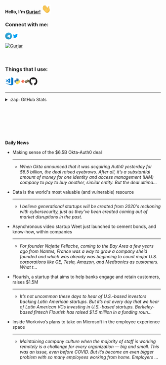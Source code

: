 #### Hello, I'm [Gurjar!](https://GurjarKing.github.io) <img src="https://raw.githubusercontent.com/ABSphreak/ABSphreak/master/gifs/Hi.gif" width="30px"></h2>


### Connect with me:

[<img align="left" alt="Gurjar | Telegram" width="22px" src="https://raw.githubusercontent.com/github/explore/80688e429a7d4ef2fca1e82350fe8e3517d3494d/topics/telegram/telegram.png" />][Telegram]
[<img align="left" alt="Gurjar | Twitter" width="22px" src="https://raw.githubusercontent.com/github/explore/80688e429a7d4ef2fca1e82350fe8e3517d3494d/topics/twitter/twitter.png" />][Twitter]
<br >
<br >
<a href="https://github.com/GurjarKing"><img src="https://komarev.com/ghpvc/?username=GurjarKing" alt="Gurjar" /></a> <br />
<br />
<br />
<!-- <br >

![](https://visitor-badge.glitch.me/badge?page_id=GurjarKing)

<br /> -->

### Things that I use:

[<img align="left" alt="Visual Studio Code" width="26px" src="https://raw.githubusercontent.com/github/explore/80688e429a7d4ef2fca1e82350fe8e3517d3494d/topics/visual-studio-code/visual-studio-code.png" />][VSCode]
[<img align="left" alt="Python" width="26px" src="https://raw.githubusercontent.com/github/explore/80688e429a7d4ef2fca1e82350fe8e3517d3494d/topics/python/python.png" />][Python]
[<img align="left" alt="Git" width="26px" src="https://raw.githubusercontent.com/github/explore/80688e429a7d4ef2fca1e82350fe8e3517d3494d/topics/git/git.png" />][Git]
[<img align="left" alt="GitHub" width="26px" src="https://raw.githubusercontent.com/github/explore/78df643247d429f6cc873026c0622819ad797942/topics/github/github.png" />][Github]

<br />
<br />

---
<details>
  <summary>:zap: GitHub Stats</summary>

<img align="left" alt="Gurjar's Github Stats" src="https://github-readme-stats.vercel.app/api?username=GurjarKing&show_icons=true&hide_border=true&count_private=true&include_all_commit=true&theme=algolia" />

</details>

<!-- ### 🔔 My latest tweet
<a href="https://twitter.com/Gurjar_King43" target="_blank">
	<img src="https://github.com/GurjarKing/GurjarKing/raw/master/tweet.png" width="70%" align="center" alt="Click to view on Twitter" title="My latest tweet, as an image"/>
</a> -->
<br>

<pre>

</pre>

<!-- **Quote of the hour:**

{qoth}

~ {qoth_author}
<pre>

</pre> -->
<br>
<pre>


</pre>
<strong>Daily News</strong>
  
  - Making sense of the $6.5B Okta-Auth0 deal
     <hr/>
     
      - *When Okta announced that it was acquiring Auth0 yesterday for $6.5 billion, the deal raised eyebrows. After all, it’s a substantial amount of money for one identity and access management (IAM) company to pay to buy another, similar entity. But the deal ultima…*
     
  - Data is the world's most valuable (and vulnerable) resource
      <hr/>
      
      - *I believe generational startups will be created from 2020's reckoning with cybersecurity, just as they’ve been created coming out of market disruptions in the past.*
      
  - Asynchronous video startup Weet just launched to cement bonds, and know-how, within companies
      <hr/>
      
      - *For founder Najette Fellache, coming to the Bay Area a few years ago from Nantes, France was a way to grow a company she’d founded and which was already was beginning to count major U.S. corporations like GE, Tesla, Amazon, and Medtronics as customers. What t…*
      
  - Flourish, a startup that aims to help banks engage and retain customers, raises $1.5M
      <hr/>
      
      - *It’s not uncommon these days to hear of U.S.-based investors backing Latin American startups. But it’s not every day that we hear of Latin American VCs investing in U.S.-based startups. Berkeley-based fintech Flourish has raised $1.5 million in a funding roun…*
       
  - Inside Workvivo’s plans to take on Microsoft in the employee experience space
      <hr/>
       
       - *Maintaining company culture when the majority of staff is working remotely is a challenge for every organization — big and small. This was an issue, even before COVID. But it’s become an even bigger problem with so many employees working from home. Employers …*
      

<br />

[VSCode]: https://code.visualstudio.com/
[Python]: https://www.python.org/
[Git]: https://git-scm.com/
[Github]: https://github.com/
[Telegram]: https://t.me/Gurjar_King/
[Twitter]: https://twitter.com/Gurjar_King43/

